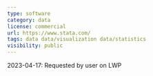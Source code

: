```yaml
---
type: software
category: data
license: commercial
url: https://www.stata.com/
tags: data data/visualization data/statistics
visibility: public
---
```

2023-04-17: Requested by user on LWP